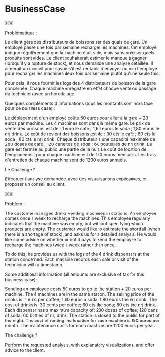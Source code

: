 # BusinessCase

🇫🇷

Problématique :

Le client gère des distributeurs de boissons sur des quais de gare. Un employé passe une fois par semaine recharger les machines.
Cet employé indique régulièrement que la machine était vide, mais sans préciser quels produits sont vides. 
Le client souhaiterait estimer le manque à gagner (lorsqu'il y a rupture de stock), et nous demande une analyse détaillée. 
Il aimerait un conseil pour savoir s'il est rentable d'envoyer ou non l'employé pour recharger les machines deux fois par semaine plutôt qu'une seule fois.

Pour cela, il nous fournit les logs des 4 distributeurs de boisson de la gare concernée. 
Chaque machine enregistre en effet chaque vente ou passage du technicien avec un horodatage.

Quelques compléments d'informations (tous les montants sont hors taxe pour ce buisness case) :

Le déplacement d'un employé coûte 50 euros pour aller à la gare + 20 euros par machine. Les 4 machines sont dans la même gare.
Le prix de vente des boissons est de : 1 euro le café ; 1,60 euros le soda ; 1,80 euros le nrj drink.
Le coût de revient des boissons est de : 30 cts le café ; 60 cts le soda ; 80 cts le nrj drink.
Chaque distributeur a une capacité maximale de : 280 doses de café ; 120 canettes de soda ; 60 bouteilles de nrj drink.
La gare est fermée au public une partie de la nuit.
Le coût de location de l'emplacement pour chaque machine est de 150 euros mensuels.
Les frais d'entretien de chaque machine sont de 1200 euros annuels.

Le Challenge ?

Effectuer l'analyse demandée, avec des visualisations explicatives, et proposer un conseil au client.


🇬🇧

Problem :

The customer manages drinks vending machines in stations. An employee comes once a week to recharge the machines.
This employee regularly indicates that the machine was empty, but without specifying which products are empty.
The customer would like to estimate the shortfall (when there is a shortage of stock), and asks us for a detailed analysis.
He would like some advice on whether or not it pays to send the employee to recharge the machines twice a week rather than once.

To do this, he provides us with the logs of the 4 drink dispensers at the station concerned.
Each machine records each sale or visit of the technician with a timestamp.

Some additional information (all amounts are exclusive of tax for this business case):

Sending an employee costs 50 euros to go to the station + 20 euros per machine. The 4 machines are in the same station.
The selling price of the drinks is: 1 euro per coffee; 1.60 euros a soda; 1.80 euros the nrj drink.
The cost of drinks is: 30 cents per coffee; 60 cts the soda; 80 cts the nrj drink.
Each dispenser has a maximum capacity of: 280 doses of coffee; 120 cans of soda; 60 bottles of nrj drink.
The station is closed to the public for part of the night.
The cost of renting the location for each machine is 150 euros per month.
The maintenance costs for each machine are 1200 euros per year.

The challenge ?

Perform the requested analysis, with explanatory visualizations, and offer advice to the client.
